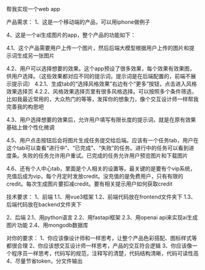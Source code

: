 帮我实现一个web app

产品需求：
1、这是一个移动端的产品，可以用iphone做例子

4、这是一个ai生成图片的app，整个产品的功能如下：

4.1、这个产品需要用户上传一个图片，然后后端大模型根据用户上传的图片和提示词生成另一张图片

4.2、用户可以选择想要的效果。这个app预设了很多效果，每个效果有效果图，供用户选择。（这些效果都对应不同的提示词，提示词是在后端配置的，前端不展示提示词）
4.2.1、生成tab的“选择风格效果”右边有个“更多”按钮，点击进入风格效果选择页
4.2.2、风格效果选择页里有很多风格选择。可以按照多个条件筛选，比如我最近常用的，大众热门的等等，发挥你的想象力，像个交互设计师一样帮我完善我的构思吧

4.3、用户选择想要的效果后，允许用户填写有限长度的提示词，就是在原有效果基础上做个性化微调

4.5、用户点击按钮后会将图片生成任务提交给后端。应该有一个任务tab，用户在这个tab可以查看“进行中”、“已完成”、“失败”的任务。进行中的任务可以看到进度条。失败的任务允许用户重试。已完成的任务允许用户预览图片和下载图片

4.6、还有个人中心tab，里面是个人相关的设置等。最关键的是要有个vip系统，充值后成为vip，每个月定时发放credit。没充值的是免费用户，只有有限的credit。每次生成图片要扣减credit。要有相关提示用户如何获取credit

技术要求：
1、前端
1.1、用vue3框架
1.2、前端代码放在frontend文件夹下
1.3、后端代码放在backend文件夹下

2、后端
2.1、用python语言
2.2、用fastapi框架
2.3、用openai api来实现ai生成图片功能
2.4、用mongodb数据库

对你的要求：
1、你应该像设计师和一样思考，让整个产品色彩搭配、图标样式等都很合理
2、你应该想交互设计师一样思考，产品的交互符合逻辑
3、你应该像一个程序员一样思考，代码写的规范，注释写的清楚，代码结构清晰，代码可读性高
4、尽量节省token，分文件输出